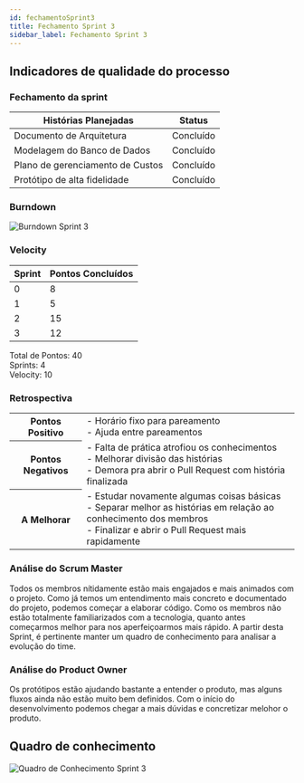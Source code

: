 ```yaml
---
id: fechamentoSprint3
title: Fechamento Sprint 3
sidebar_label: Fechamento Sprint 3
---
```


## Indicadores de qualidade do processo

### Fechamento da sprint

| Histórias Planejadas | Status |
|----------------------|--------|
| Documento de Arquitetura | Concluído |
| Modelagem do Banco de Dados | Concluído |
| Plano de gerenciamento de Custos | Concluído |
| Protótipo de alta fidelidade | Concluído |

### Burndown

![Burndown Sprint 3](https://raw.githubusercontent.com/fga-eps-mds/2020.1-Conecta-Ensina-Wiki/master/website/static/img/burndown_sprint3.png)

### Velocity

| Sprint | Pontos Concluídos |
|--------|-------------------|
| 0 | 8 |
| 1 | 5 |
| 2 | 15 |
| 3 | 12 |

Total de Pontos: 40 <br>
Sprints: 4 <br>
Velocity: 10 <br>

### Retrospectiva

<table>
<tr>

<th> Pontos Positivo  </th>
<td>
- Horário fixo para pareamento <br>
- Ajuda entre pareamentos <br>
</td>
</tr>

<tr>
<th> Pontos Negativos </th>
<td>
- Falta de prática atrofiou os conhecimentos <br>
- Melhorar divisão das histórias <br>
- Demora pra abrir o Pull Request com história finalizada <br>
</td>
</tr>

<tr>
<th> A Melhorar </th>
<td>
- Estudar novamente algumas coisas básicas <br>
- Separar melhor as histórias em relação ao conhecimento dos membros <br>
- Finalizar e abrir o Pull Request mais rapidamente <br>
</td>
</tr>
</table>

### Análise do Scrum Master

Todos os membros nítidamente estão mais engajados e mais animados com o projeto. Como já temos um entendimento mais concreto e documentado do projeto, podemos começar a elaborar código. Como os membros não estão totalmente familiarizados com a tecnologia, quanto antes começarmos melhor para nos aperfeiçoarmos mais rápido. A partir desta Sprint, é pertinente manter um quadro de conhecimento para analisar a evolução do time.

### Análise do Product Owner

Os protótipos estão ajudando bastante a entender o produto, mas alguns fluxos ainda não estão muito bem definidos. Com o início do desenvolvimento podemos chegar a mais dúvidas e concretizar melohor o produto.

## Quadro de conhecimento

![Quadro de Conhecimento Sprint 3](https://raw.githubusercontent.com/fga-eps-mds/2020.1-Conecta-Ensina-Wiki/master/website/static/img/quadro_de_conhecimento_sprint3.png)
